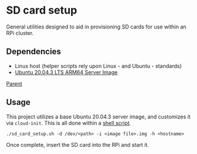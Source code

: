 # SD card setup

General utilities designed to aid in provisioning SD cards for use within an RPi cluster.

## Dependencies
* Linux host (helper scripts rely upon Linux - and Ubuntu - standards)
* [Ubuntu 20.04.3 LTS ARM64 Server Image](https://cdimage.ubuntu.com/releases/20.04/release/ubuntu-20.04.3-preinstalled-server-arm64+raspi.img.xz)

[Parent](..)

## Usage

This project utilizes a base Ubuntu 20.04.3 server image, and customizes it
 via `cloud-init`.  This is all done within a [shell script](./run.sh).

```
./sd_card_setup.sh -d /dev/<path> -i <image file>.img -h <hostname>
```

Once complete, insert the SD card into the RPi and start it.
